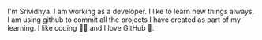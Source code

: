 I'm Srividhya. I am working as a developer. I like to learn new things always.
I am using github to commit all the projects I have created as part of my learning.
I like coding 👩‍💻 and I love GitHub 🤩.
